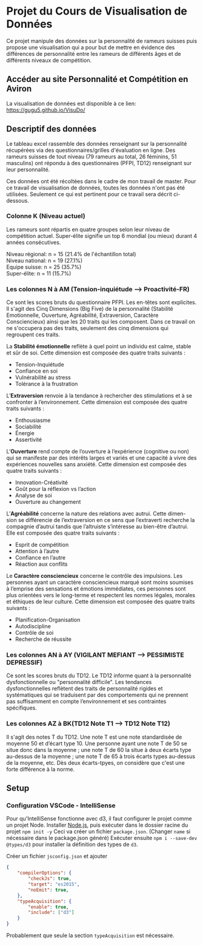 # Projet du Cours de Visualisation de Données
Ce projet manipule des données sur la personnalité de rameurs suisses puis propose une visualisation qui a pour but de mettre en évidence des différences de personnalité entre les rameurs de différents âges et de différents niveaux de compétition.

## Accéder au site Personnalité et Compétition en Aviron
La visualisation de données est disponible à ce lien: https://gugu5.github.io/VisuDo/

## Descriptif des données

Le tableau excel rassemble des données renseignant sur la personnalité récupérées via des questionnaires/grilles d'évaluation en ligne. Des rameurs suisses de tout niveau (79 rameurs au total, 26 féminins, 51 masculins) ont répondu à des questionnaires (PFPI, TD12) renseignant sur leur personnalité.

Ces données ont été récoltées dans le cadre de mon travail de master. Pour ce travail de visualisation de données, toutes les données n'ont pas été utilisées. Seulement ce qui est pertinent pour ce travail sera décrit ci-dessous.

### Colonne K (Niveau actuel)

Les rameurs sont répartis en quatre groupes selon leur niveau de compétition actuel. Super-élite signifie un top 6 mondial (ou mieux) durant 4 années consécutives.    

Niveau régional: n = 15 (21.4% de l'échantillon total)    
Niveau national: n = 19 (27.1%)    
Equipe suisse: n = 25 (35.7%)    
Super-élite: n = 11 (15.7%)

### Les colonnes N à AM (Tension-inquiétude --> Proactivité-FR)

Ce sont les scores bruts du questionnaire PFPI. Les en-têtes sont explicites. Il s'agit des Cinq Dimensions (Big Five) de la personnalité (Stabilité Emotionnelle, Ouverture, Agréabilité, Extraversion, Caractère Consciencieux) ainsi que les 20 traits qui les composent. Dans ce travail on ne s'occupera pas des traits, seulement des cinq dimensions qui regroupent ces traits.

La **Stabilité émotionnelle** reflète à quel point un individu est calme, stable et sûr de soi. Cette dimension est composée des quatre traits suivants :
- Tension-Inquiétude
- Confiance en soi
- Vulnérabilité au stress
- Tolérance à la frustration

L’**Extraversion** renvoie à la tendance à rechercher des stimulations et à se confronter à l’environnement. Cette dimension est composée des quatre traits suivants :
- Enthousiasme
- Sociabilité
- Énergie
- Assertivité

L’**Ouverture** rend compte de l’ouverture à l’expérience (cognitive ou non) qui se manifeste par des intérêts larges et variés et une capacité à vivre des expériences nouvelles sans anxiété. Cette dimension est composée des quatre traits suivants :
- Innovation-Créativité
- Goût pour la réflexion vs l’action
- Analyse de soi
- Ouverture au changement

L’**Agréabilité** concerne la nature des relations avec autrui. Cette dimen- sion se différencie de l’extraversion en ce sens que l’extraverti recherche la compagnie d’autrui tandis que l’altruiste s’intéresse au bien-être d’autrui. Elle est composée des quatre traits suivants :
- Esprit de compétition
- Attention à l’autre
- Confiance en l’autre
- Réaction aux conflits

Le **Caractère consciencieux** concerne le contrôle des impulsions. Les personnes ayant un caractère consciencieux marqué sont moins soumises à l’emprise des sensations et émotions immédiates, ces personnes sont plus orientées vers le long-terme et respectent les normes légales, morales et éthiques de leur culture. Cette dimension est composée des quatre traits suivants :
- Planification-Organisation
- Autodiscipline
- Contrôle de soi
- Recherche de réussite


### Les colonnes AN à AY (VIGILANT MEFIANT --> PESSIMISTE DEPRESSIF)
Ce sont les scores bruts du TD12. Le TD12 informe quant à la personnalité dysfonctionnelle ou "personnalité difficile". Les tendances dysfonctionnelles reflètent des traits de personnalité rigides et systématiques qui se traduisent par des comportements qui ne prennent pas suffisamment en compte l’environnement et ses contraintes spécifiques.

### Les colonnes AZ à BK(TD12 Note T1 --> TD12 Note T12)
Il s'agit des notes T du TD12. Une note T est une note standardisée de moyenne 50 et d’écart type 10. Une personne ayant une note T de 50 se situe donc dans la moyenne ; une note T de 60 la situe à deux écarts type au-dessus de la moyenne ; une note T de 65 à trois écarts types au-dessus de la moyenne, etc. Dès deux écarts-tpyes, on considère que c'est une forte différence à la norme.

## Setup
### Configuration VSCode - IntelliSense
Pour qu'IntelliSense fonctionne avec d3, il faut configurer le projet comme un projet Node.
Installer [Node.js](https://nodejs.org/), puis exécuter dans le dossier racine du projet
`npm init -y`
Ceci va créer un fichier `package.json`. (Changer `name` si nécessaire dans le package.json généré)
Exécuter ensuite `npm i --save-dev @types/d3` pour installer la définition des types de `d3`.

Créer un fichier `jsconfig.json` et ajouter
```json
{
    "compilerOptions": {
        "checkJs": true,
        "target": "es2015",
        "noEmit": true,
    },
    "typeAcquisition": {
        "enable": true,
        "include": ["d3"]
    }
}
```
Probablement que seule la section `typeAcquisition` est nécessaire.